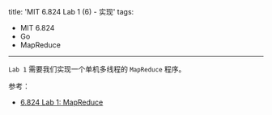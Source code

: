 title: 'MIT 6.824 Lab 1 (6) - 实现'
tags:
- MIT 6.824
- Go
- MapReduce
---

`Lab 1` 需要我们实现一个单机多线程的 `MapReduce` 程序。

参考：

* [6.824 Lab 1: MapReduce](https://pdos.csail.mit.edu/6.824/labs/lab-mr.html)